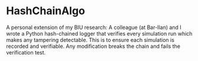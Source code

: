 # HashChainAlgo
A personal extension of my BIU research: A colleague (at Bar-Ilan) and I wrote a Python hash-chained logger that verifies every simulation run which makes any tampering detectable. This is to ensure each simulation is recorded and verifiable. Any modification breaks the chain and fails the verification test.

